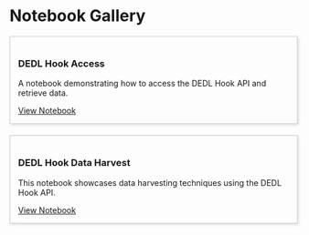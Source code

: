 # Notebook Gallery

<div style="display: flex; flex-wrap: wrap; gap: 20px;">

<div style="flex: 1 1 45%; border: 1px solid #ccc; padding: 1em; box-shadow: 2px 2px 5px #ddd;">
  <h3>DEDL Hook Access</h3>
  <p>A notebook demonstrating how to access the DEDL Hook API and retrieve data.</p>
  <a href="DEDL-Hook_access.ipynb">View Notebook</a>
</div>

<div style="flex: 1 1 45%; border: 1px solid #ccc; padding: 1em; box-shadow: 2px 2px 5px #ddd;">
  <h3>DEDL Hook Data Harvest</h3>
  <p>This notebook showcases data harvesting techniques using the DEDL Hook API.</p>
  <a href="DEDL-Hook_data_harvest.ipynb">View Notebook</a>
</div>

</div>
